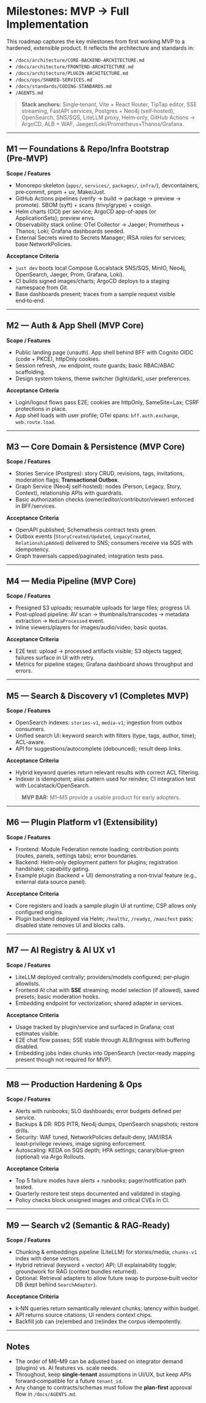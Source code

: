 # Milestones: MVP → Full Implementation

This roadmap captures the key milestones from first working MVP to a hardened, extensible product. It reflects the architecture and standards in:

* `/docs/architecture/CORE-BACKEND-ARCHITECTURE.md`
* `/docs/architecture/FRONTEND-ARCHITECTURE.md`
* `/docs/architecture/PLUGIN-ARCHITECTURE.md`
* `/docs/ops/SHARED-SERVICES.md`
* `/docs/standards/CODING-STANDARDS.md`
* `/AGENTS.md`

> **Stack anchors:** Single‑tenant, Vite + React Router, TipTap editor, SSE streaming, FastAPI services, Postgres + Neo4j (self‑hosted), OpenSearch, SNS/SQS, LiteLLM proxy, Helm‑only, GitHub Actions → ArgoCD, ALB + WAF, Jaeger/Loki/Prometheus+Thanos/Grafana.

---

## M1 — Foundations & Repo/Infra Bootstrap (Pre‑MVP)

**Scope / Features**

* Monorepo skeleton (`apps/`, `services/`, `packages/`, `infra/`), devcontainers, pre‑commit, pnpm + uv, Make/Just.
* GitHub Actions pipelines (verify → build → package → preview → promote). SBOM (syft) + scans (trivy/grype) + cosign.
* Helm charts (OCI) per service; ArgoCD app-of-apps (or ApplicationSets); preview envs.
* Observability stack online: OTel Collector → Jaeger; Prometheus + Thanos; Loki; Grafana dashboards seeded.
* External Secrets wired to Secrets Manager; IRSA roles for services; base NetworkPolicies.

**Acceptance Criteria**

* `just dev` boots local Compose (Localstack SNS/SQS, MinIO, Neo4j, OpenSearch, Jaeger, Prom, Grafana, Loki).
* CI builds signed images/charts; ArgoCD deploys to a staging namespace from Git.
* Base dashboards present; traces from a sample request visible end‑to‑end.

---

## M2 — Auth & App Shell (MVP Core)

**Scope / Features**

* Public landing page (unauth). App shell behind BFF with Cognito OIDC (code + PKCE), httpOnly cookies.
* Session refresh, `/me` endpoint, route guards; basic RBAC/ABAC scaffolding.
* Design system tokens, theme switcher (light/dark), user preferences.

**Acceptance Criteria**

* Login/logout flows pass E2E; cookies are httpOnly, SameSite=Lax; CSRF protections in place.
* App shell loads with user profile; OTel spans: `bff.auth.exchange`, `web.route.load`.

---

## M3 — Core Domain & Persistence (MVP Core)

**Scope / Features**

* Stories Service (Postgres): story CRUD, revisions, tags, invitations, moderation flags; **Transactional Outbox**.
* Graph Service (Neo4j self‑hosted): nodes (Person, Legacy, Story, Context), relationship APIs with guardrails.
* Basic authorization checks (owner/editor/contributor/viewer) enforced in BFF/services.

**Acceptance Criteria**

* OpenAPI published; Schemathesis contract tests green.
* Outbox events (`StoryCreated/Updated`, `LegacyCreated`, `RelationshipAdded`) delivered to SNS; consumers receive via SQS with idempotency.
* Graph traversals capped/paginated; integration tests pass.

---

## M4 — Media Pipeline (MVP Core)

**Scope / Features**

* Presigned S3 uploads; resumable uploads for large files; progress UI.
* Post‑upload pipeline: AV scan → thumbnails/transcodes → metadata extraction → `MediaProcessed` event.
* Inline viewers/players for images/audio/video; basic quotas.

**Acceptance Criteria**

* E2E test: upload → processed artifacts visible; S3 objects tagged; failures surface in UI with retry.
* Metrics for pipeline stages; Grafana dashboard shows throughput and errors.

---

## M5 — Search & Discovery v1 (Completes MVP)

**Scope / Features**

* OpenSearch indexes: `stories-v1`, `media-v1`; ingestion from outbox consumers.
* Unified search UI: keyword search with filters (type, tags, author, time); ACL-aware.
* API for suggestions/autocomplete (debounced); result deep links.

**Acceptance Criteria**

* Hybrid keyword queries return relevant results with correct ACL filtering.
* Indexer is idempotent; alias pattern used for reindex; CI integration test with Localstack/OpenSearch.

> **MVP BAR:** M1–M5 provide a usable product for early adopters.

---

## M6 — Plugin Platform v1 (Extensibility)

**Scope / Features**

* Frontend: Module Federation remote loading; contribution points (routes, panels, settings tabs); error boundaries.
* Backend: Helm‑only deployment pattern for plugins; registration handshake; capability gating.
* Example plugin (backend + UI) demonstrating a non‑trivial feature (e.g., external data source panel).

**Acceptance Criteria**

* Core registers and loads a sample plugin UI at runtime; CSP allows only configured origins.
* Plugin backend deployed via Helm; `/healthz`, `/readyz`, `/manifest` pass; disabled state removes UI and blocks calls.

---

## M7 — AI Registry & AI UX v1

**Scope / Features**

* LiteLLM deployed centrally; providers/models configured; per‑plugin allowlists.
* Frontend AI chat with **SSE** streaming; model selection (if allowed), saved presets; basic moderation hooks.
* Embedding endpoint for vectorization; shared adapter in services.

**Acceptance Criteria**

* Usage tracked by plugin/service and surfaced in Grafana; cost estimates visible.
* E2E chat flow passes; SSE stable through ALB/Ingress with buffering disabled.
* Embedding jobs index chunks into OpenSearch (vector‑ready mapping present though not required for MVP).

---

## M8 — Production Hardening & Ops

**Scope / Features**

* Alerts with runbooks; SLO dashboards; error budgets defined per service.
* Backups & DR: RDS PITR, Neo4j dumps, OpenSearch snapshots; restore drills.
* Security: WAF tuned, NetworkPolicies default‑deny, IAM/IRSA least‑privilege reviews, image signing enforcement.
* Autoscaling: KEDA on SQS depth; HPA settings; canary/blue‑green (optional) via Argo Rollouts.

**Acceptance Criteria**

* Top 5 failure modes have alerts + runbooks; pager/notification path tested.
* Quarterly restore test steps documented and validated in staging.
* Policy checks block unsigned images and critical CVEs in CI.

---

## M9 — Search v2 (Semantic & RAG‑Ready)

**Scope / Features**

* Chunking & embeddings pipeline (LiteLLM) for stories/media; `chunks-v1` index with dense vectors.
* Hybrid retrieval (keyword + vector) API; UI explainability toggle; groundwork for RAG (context bundles returned).
* Optional: Retrieval adapters to allow future swap to purpose‑built vector DB (kept behind `SearchAdapter`).

**Acceptance Criteria**

* k‑NN queries return semantically relevant chunks; latency within budget.
* API returns source citations; UI renders context chips.
* Backfill job can (re)embed and (re)index the corpus idempotently.

---

## Notes

* The order of M6–M9 can be adjusted based on integrator demand (plugins) vs. AI features vs. scale needs.
* Throughout, keep **single‑tenant** assumptions in UI/UX, but keep APIs forward‑compatible for a future `tenant_id`.
* Any change to contracts/schemas must follow the **plan‑first** approval flow in `/docs/AGENTS.md`.
